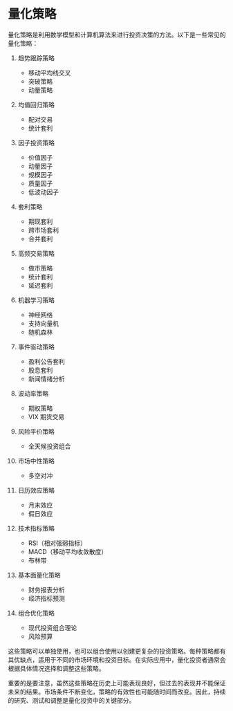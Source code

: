 # 量化策略

量化策略是利用数学模型和计算机算法来进行投资决策的方法。以下是一些常见的量化策略：

1. 趋势跟踪策略

   - 移动平均线交叉
   - 突破策略
   - 动量策略

2. 均值回归策略

   - 配对交易
   - 统计套利

3. 因子投资策略

   - 价值因子
   - 动量因子
   - 规模因子
   - 质量因子
   - 低波动因子

4. 套利策略

   - 期现套利
   - 跨市场套利
   - 合并套利

5. 高频交易策略

   - 做市策略
   - 统计套利
   - 延迟套利

6. 机器学习策略

   - 神经网络
   - 支持向量机
   - 随机森林

7. 事件驱动策略

   - 盈利公告套利
   - 股息套利
   - 新闻情绪分析

8. 波动率策略

   - 期权策略
   - VIX 期货交易

9. 风险平价策略

   - 全天候投资组合

10. 市场中性策略

    - 多空对冲

11. 日历效应策略

    - 月末效应
    - 假日效应

12. 技术指标策略

    - RSI（相对强弱指标）
    - MACD（移动平均收敛散度）
    - 布林带

13. 基本面量化策略

    - 财务报表分析
    - 经济指标预测

14. 组合优化策略
    - 现代投资组合理论
    - 风险预算

这些策略可以单独使用，也可以组合使用以创建更复杂的投资策略。每种策略都有其优缺点，适用于不同的市场环境和投资目标。在实际应用中，量化投资者通常会根据具体情况选择和调整这些策略。

重要的是要注意，虽然这些策略在历史上可能表现良好，但过去的表现并不能保证未来的结果。市场条件不断变化，策略的有效性也可能随时间而改变。因此，持续的研究、测试和调整是量化投资中的关键部分。
